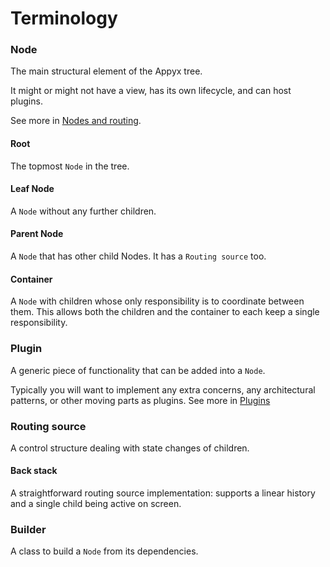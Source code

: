 # Terminology

### Node
The main structural element of the Appyx tree.
 
It might or might not have a view, has its own lifecycle, and can host plugins. 

See more in [Nodes and routing](node.md).

#### Root
The topmost `Node` in the tree.

#### Leaf Node
A `Node` without any further children.

#### Parent Node
A `Node` that has other child Nodes. It has a `Routing source` too.

#### Container
A `Node` with children whose only responsibility is to coordinate between them. This allows both the children and the container to each keep a single responsibility.

### Plugin
A generic piece of functionality that can be added into a `Node`. 

Typically you will want to implement any extra concerns, any architectural patterns, or other moving parts as plugins. See more in [Plugins](plugins.md)

### Routing source
A control structure dealing with state changes of children.

#### Back stack
A straightforward routing source implementation: supports a linear history and a single child being active on screen. 

### Builder
A class to build a ```Node``` from its dependencies.







